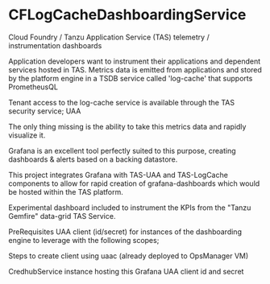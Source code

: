 # CFLogCacheDashboardingService

Cloud Foundry / Tanzu Application Service (TAS) telemetry / instrumentation dashboards

Application developers want to instrument their applications and dependent services hosted in TAS. Metrics data is emitted from applications and stored by the platform engine in a TSDB service called 'log-cache' that supports PrometheusQL

Tenant access to the log-cache service is available through the TAS security service; UAA

The only thing missing is the ability to take this metrics data and rapidly visualize it.

Grafana is an excellent tool perfectly suited to this purpose, creating dashboards & alerts based on a backing datastore.

This project integrates Grafana with TAS-UAA and TAS-LogCache components to allow for rapid creation of grafana-dashboards which would be hosted within the TAS platform.

Experimental dashboard included to instrument the KPIs from the "Tanzu Gemfire" data-grid TAS Service.



PreRequisites
UAA client (id/secret) for instances of the dashboarding engine to leverage with the following scopes;

Steps to create client using uaac (already deployed to OpsManager VM)

CredhubService instance hosting this Grafana UAA client id and secret
